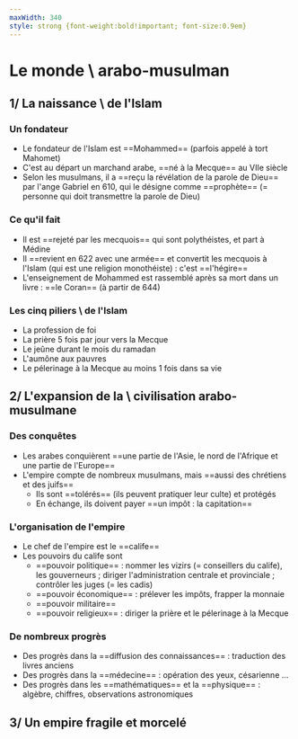 ```yaml
---
maxWidth: 340
style: strong {font-weight:bold!important; font-size:0.9em}
---
```


# Le monde \\ arabo-musulman

## 1/ La naissance \\ de l'Islam

### **Un fondateur**
- Le fondateur de l'Islam est ==Mohammed== (parfois appelé à tort Mahomet)
- C'est au départ un marchand arabe, ==né à la Mecque== au VIIe siècle
- Selon les musulmans, il a ==reçu la révélation de la parole de Dieu== par l'ange Gabriel en 610, qui le désigne comme ==prophète== (= personne qui doit transmettre la parole de Dieu)

### **Ce qu'il fait**
- Il est ==rejeté par les mecquois== qui sont polythéistes, et part à Médine
- Il ==revient en 622 avec une armée== et convertit les mecquois à l'Islam (qui est une religion monothéiste) : c'est ==l'hégire==
- L'enseignement de Mohammed est rassemblé après sa mort dans un livre : ==le Coran== (à partir de 644)

### **Les cinq piliers \\ de l'Islam**
- La profession de foi
- La prière 5 fois par jour vers la Mecque
- Le jeûne durant le mois du ramadan
- L'aumône aux pauvres
- Le pélerinage à la Mecque au moins 1 fois dans sa vie

## 2/ L'expansion de la \\ civilisation arabo-musulmane

### **Des conquêtes**
- Les arabes conquièrent ==une partie de l'Asie, le nord de l'Afrique et une partie de l'Europe==
- L'empire compte de nombreux musulmans, mais ==aussi des chrétiens et des juifs==
	- Ils sont ==tolérés== (ils peuvent pratiquer leur culte) et protégés
	- En échange, ils doivent payer ==un impôt : la capitation==

### **L'organisation de l'empire**
- Le chef de l'empire est le ==calife==
- Les pouvoirs du calife sont
	- ==pouvoir politique== : nommer les vizirs (=&nbsp;conseillers du calife), les gouverneurs ; diriger l'administration centrale et provinciale ; contrôler les juges (= les cadis)
	- ==pouvoir économique== : prélever les impôts, frapper la monnaie
	- ==pouvoir militaire==
	- ==pouvoir religieux== : diriger la prière et le pélerinage à la 
Mecque

### **De nombreux progrès**
- Des progrès dans la ==diffusion des connaissances== : traduction des livres anciens
- Des progrès dans la ==médecine== : opération des yeux, césarienne …
- Des progrès dans les ==mathématiques== et la ==physique== : algèbre, chiffres, observations astronomiques

## 3/ Un empire fragile et morcelé

